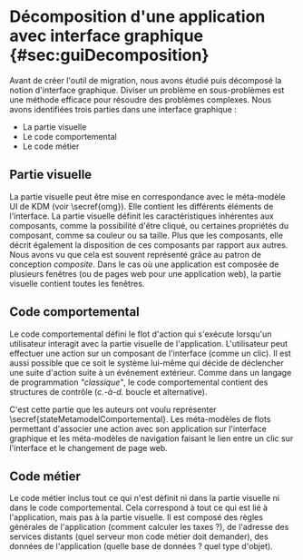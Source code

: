 # Décomposition d'une application avec interface graphique {#sec:guiDecomposition}

Avant de créer l'outil de migration,
    nous avons étudié puis décomposé la notion d'interface graphique.
Diviser un problème en sous-problèmes est une méthode efficace pour résoudre des problèmes complexes.
Nous avons identifiées trois parties dans une interface graphique :

* La partie visuelle
* Le code comportemental
* Le code métier

## Partie visuelle

La partie visuelle peut être mise en correspondance avec le méta-modèle UI de KDM (voir \secref{omg}).
Elle contient les différents éléments de l'interface.
La partie visuelle définit les caractéristiques inhérentes aux composants, comme la possibilité d'être cliqué,
    ou certaines propriétés du composant, comme sa couleur ou sa taille.
Plus que les composants, elle décrit également la disposition
    de ces composants par rapport aux autres.
Nous avons vu que cela est souvent représenté grâce au patron de conception  _composite_.
Dans le cas où une application est composée de plusieurs fenêtres (ou de pages web pour une application web),
    la partie visuelle contient toutes les fenêtres.

## Code comportemental

Le code comportemental défini le flot d'action qui s'exécute lorsqu'un
    utilisateur interagit avec la partie visuelle de l'application.
L'utilisateur peut effectuer une action sur un composant de l'interface (comme un clic).
Il est aussi possible que ce soit le système lui-même qui décide de déclencher une suite d'action suite à un événement extérieur.
Comme dans un langage de programmation _"classique"_, le code comportemental contient des structures de contrôle (_c.-à-d._ boucle et alternative).

C'est cette partie que les auteurs ont voulu représenter \secref{stateMetamodelComportemental}.
Les méta-modèles de flots permettant d'associer une action avec son application sur l'interface graphique et
    les méta-modèles de navigation faisant le lien entre un clic sur l'interface et le changement de page web.

## Code métier

Le code métier inclus tout ce qui n'est définit ni dans la partie visuelle ni dans le code comportemental.
Cela correspond à tout ce qui est lié à l'application, mais pas à la partie visuelle.
Il est composé des règles générales de l'application
    (comment calculer les taxes ?), de l'adresse des services distants (quel serveur mon code métier doit demander), des données de l'application (quelle base de données ? quel type d'objet).
